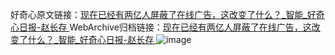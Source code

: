 好奇心原文链接：[现在已经有两亿人屏蔽了在线广告，这改变了什么？_智能_好奇心日报-赵长存 ](https://www.qdaily.com/articles/10567.html)
WebArchive归档链接：[现在已经有两亿人屏蔽了在线广告，这改变了什么？_智能_好奇心日报-赵长存 ](http://web.archive.org/web/20190623160758/https://www.qdaily.com/articles/10567.html)
![image](http://ww3.sinaimg.cn/large/007d5XDply1g3w1y5s03ej30u03hikjl)